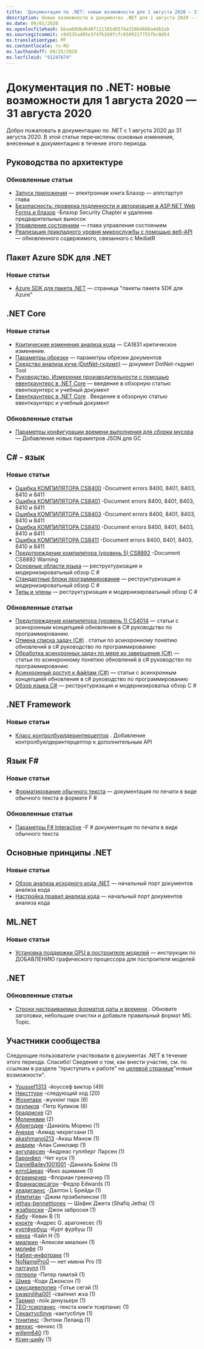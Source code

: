 ```yaml
---
title: 'Документация по .NET: новые возможности для 1 августа 2020 — 31 августа 2020'
description: Новые возможности в документах .NET для 1 августа 2020 — 31 августа 2020.
ms.date: 09/01/2020
ms.openlocfilehash: bbaa60dbd6407121165d8574a32864688a4db2ab
ms.sourcegitcommit: c04535ad05e374fb269fcfc6509217755fbc0d54
ms.translationtype: MT
ms.contentlocale: ru-RU
ms.lasthandoff: 09/25/2020
ms.locfileid: "91247674"
---
```

# <a name="net-docs-whats-new-for-august-1-2020---august-31-2020"></a>Документация по .NET: новые возможности для 1 августа 2020 — 31 августа 2020

Добро пожаловать в документацию по .NET с 1 августа 2020 до 31 августа 2020. В этой статье перечислены основные изменения, внесенные в документацию в течение этого периода.

## <a name="architecture-guides"></a>Руководства по архитектуре

### <a name="updated-articles"></a>Обновленные статьи

- [Запуск приложения](../architecture/blazor-for-web-forms-developers/app-startup.md) — электронная книга Блазор — аппстартуп глава
- [Безопасность: проверка подлинности и авторизация в ASP.NET Web Forms и блазор](../architecture/blazor-for-web-forms-developers/security-authentication-authorization.md) -Блазор Security Chapter и удаление предварительных выносок
- [Управление состоянием](../architecture/blazor-for-web-forms-developers/state-management.md) — глава управления состоянием
- [Реализация прикладного уровня микрослужбы с помощью веб-API](../architecture/microservices/microservice-ddd-cqrs-patterns/microservice-application-layer-implementation-web-api.md) — обновленного содержимого, связанного с MediatR

## <a name="azure-net-sdk"></a>Пакет Azure SDK для .NET

### <a name="new-articles"></a>Новые статьи

- [Azure SDK для пакета .NET](../azure/packages.md) — страница "пакеты пакета SDK для Azure"

## <a name="net-core"></a>.NET Core

### <a name="new-articles"></a>Новые статьи

- [Критические изменения анализа кода](../core/compatibility/code-analysis.md) — CA1831 критическое изменение.
- [Параметры обрезки](../core/deploying/trimming-options.md) — параметры обрезки документов
- [Средство анализа кучи (DotNet-гкдумп)](../core/diagnostics/dotnet-gcdump.md) — документ DotNet-гкдумп Tool
- [Руководство. Измерение производительности с помощью евенткаунтерс в .NET Core](../core/diagnostics/event-counter-perf.md) — введение в обзорную статью евенткаунтерс и учебный документ
- [Евенткаунтерс в .NET Core](../core/diagnostics/event-counters.md) . Введение в обзорную статью евенткаунтерс и учебный документ

### <a name="updated-articles"></a>Обновленные статьи

- [Параметры конфигурации времени выполнения для сборки мусора](../core/run-time-config/garbage-collector.md) — Добавление новых параметров JSON для GC

## <a name="c-language"></a>C# - язык

### <a name="new-articles"></a>Новые статьи

- [Ошибка КОМПИЛЯТОРА CS8400](../csharp/language-reference/compiler-messages/cs8400.md) -Document errors 8400, 8401, 8403, 8410 и 8411
- [Ошибка КОМПИЛЯТОРА CS8401](../csharp/language-reference/compiler-messages/cs8401.md) -Document errors 8400, 8401, 8403, 8410 и 8411
- [Ошибка КОМПИЛЯТОРА CS8403](../csharp/language-reference/compiler-messages/cs8403.md) -Document errors 8400, 8401, 8403, 8410 и 8411
- [Ошибка КОМПИЛЯТОРА CS8410](../csharp/language-reference/compiler-messages/cs8410.md) -Document errors 8400, 8401, 8403, 8410 и 8411
- [Ошибка КОМПИЛЯТОРА CS8411](../csharp/language-reference/compiler-messages/cs8411.md) -Document errors 8400, 8401, 8403, 8410 и 8411
- [Предупреждение компилятора (уровень 5) CS8892](../csharp/language-reference/compiler-messages/cs8892.md) -Document CS8892 Warning
- [Основные области языка](../csharp/tour-of-csharp/features.md) — реструктуризация и модернизироватьный обзор C #
- [Стандартные блоки программирования](../csharp/tour-of-csharp/program-building-blocks.md) — реструктуризация и модернизироватьный обзор C #
- [Типы и члены](../csharp/tour-of-csharp/types.md) — реструктуризация и модернизироватьный обзор C #

### <a name="updated-articles"></a>Обновленные статьи

- [Предупреждение компилятора (уровень 1) CS4014](../csharp/language-reference/compiler-messages/cs4014.md) — статьи с асинхронным концепцией обновления в C# руководство по программированию
- [Отмена списка задач (C#)](../csharp/programming-guide/concepts/async/cancel-an-async-task-or-a-list-of-tasks.md) . статьи по асинхронному понятию обновлений в c# руководство по программированию
- [Обработка асинхронных задач по мере их завершения (C#)](../csharp/programming-guide/concepts/async/start-multiple-async-tasks-and-process-them-as-they-complete.md) — статьи по асинхронному понятию обновлений в c# руководство по программированию
- [Асинхронный доступ к файлам (C#)](../csharp/programming-guide/concepts/async/using-async-for-file-access.md) — статьи с асинхронным концепцией обновления в c# руководство по программированию
- [Обзор языка C#](../csharp/tour-of-csharp/index.md) — реструктуризация и модернизироватьа обзор C #

## <a name="net-framework"></a>.NET Framework

### <a name="new-articles"></a>Новые статьи

- [Класс контролбуилдеринтерцептор](../framework/additional-apis/controlbuilderinterceptor-class.md) . Добавление контролбуилдеринтерцептор к дополнительным API

## <a name="f-language"></a>Язык F#

### <a name="new-articles"></a>Новые статьи

- [Форматирование обычного текста](../fsharp/language-reference/plaintext-formatting.md) — документация по печати в виде обычного текста в формате F #

### <a name="updated-articles"></a>Обновленные статьи

- [Параметры F# Interactive](../fsharp/language-reference/fsharp-interactive-options.md) -F # документация по печати в виде обычного текста

## <a name="net-fundamentals"></a>Основные принципы .NET

### <a name="new-articles"></a>Новые статьи

- [Обзор анализа исходного кода .NET](../fundamentals/code-analysis/overview.md) — начальный порт документов анализа кода
- [Настройка правил анализа кода](../fundamentals/code-analysis/configuration-options.md) — начальный порт документов анализа кода

## <a name="mlnet"></a>ML.NET

### <a name="new-articles"></a>Новые статьи

- [Установка поддержки GPU в построителе моделей](../machine-learning/how-to-guides/install-gpu-model-builder.md) — инструкции по ДОБАВЛЕНИЮ графического процессора для построителя моделей

## <a name="net"></a>.NET

### <a name="updated-articles"></a>Обновленные статьи

- [Строки настраиваемых форматов даты и времени](../standard/base-types/custom-date-and-time-format-strings.md) . Обновите заголовки, небольшие очистки и добавьте правильный формат MS. Topic.

## <a name="community-contributors"></a>Участники сообщества

Следующие пользователи участвовали в документах .NET в течение этого периода. Спасибо! Сведения о том, как внести участие, см. по ссылкам в разделе "приступить к работе" на [целевой странице](index.yml)"новые возможности".

- [Youssef1313](https://github.com/Youssef1313) -йоуссеф виктор (49)
- [Нексттурн](https://github.com/NextTurn) -следующий ход (20)
- [Жохипарк](https://github.com/JohyPark) -жухюнг парк (6)
- [пкуликов](https://github.com/pkulikov) -Петр Куликов (6)
- [брадриске](https://github.com/bradriske) (2)
- [Мрлинквии](https://github.com/Mrlinkwii) (2)
- [Абрегодев](https://github.com/AbregoDev) -Даниэль Морено (1)
- [Ачехре](https://github.com/AChehre) -Ахмад чехрегхани (1)
- [akashmanoj213](https://github.com/akashmanoj213) -Акаш Манож (1)
- [анадем](https://github.com/anadem) -Алан Синклаир (1)
- [ангуларсен](https://github.com/angularsen) -Андреас гуллберг Ларсен (1)
- [баронфел](https://github.com/baronfel) -Чет хуск (1)
- [DanielBailey1001001](https://github.com/DanielBailey1001001) -Даниэль Бэйли (1)
- [елтоЦиеар](https://github.com/eltociear) -Икко ашимине (1)
- [фгреиначер](https://github.com/fgreinacher) -Флориан греиначер (1)
- [Франкасексагон](https://github.com/FrankAtHexagon) -Федор Edwards (1)
- [хеадигаинс](https://github.com/headygains) -Далтон L Брейди (1)
- [Илмтитан](https://github.com/ILMTitan) -Джим прзибилински (1)
- [jethas-bennettjones](https://github.com/jethas-bennettjones) — Шафик Джета (Shafiq Jetha) (1)
- [жзаброски](https://github.com/jzabroski) -Джон заброски (1)
- [Кебу](https://github.com/Keboo) -Кевин B (1)
- [кнокте](https://github.com/knocte) -Андрес G. арагонесес (1)
- [куртфурбуш](https://github.com/kurtfurbush) -Курт фурбуш (1)
- [кянха](https://github.com/kyanha) -Кайл H (1)
- [миалкин](https://github.com/mialkin) -Алексеи миалкин (1)
- [мрлифе](https://github.com/mrlife) (1)
- [Набил-инфотракк](https://github.com/nabeel-InfoTrack) (1)
- [NoNamePro0](https://github.com/NoNamePro0) — нет имени Pro (1)
- [патгаулл](https://github.com/patgoull) (1)
- [петерпи](https://github.com/peterpi) -Питер пимлэй (1)
- [Шмев](https://github.com/Shmew) -Коди Джонсон (1)
- [смусдевелопер](https://github.com/smoothdeveloper) -Готье сегэй (1)
- [swapniljha001](https://github.com/swapniljha001) -свапнил жха (1)
- [Тармил](https://github.com/Tarmil) -лоïк денузьере (1)
- [TEO-тсирпанис](https://github.com/teo-tsirpanis) -текста книги тсирпанис (1)
- [Секактусблуе](https://github.com/TheCactusBlue) -кактусблуе (1)
- [тонитинс](https://github.com/tonytins) -Энтони Леланд (1)
- [венхкс](https://github.com/wenhx) -венхкс (1)
- [willem640](https://github.com/willem640) (1)
- [Ксин-шийу](https://github.com/Xin-Shiyu) (1)
